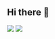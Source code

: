 ## Hi there 👋
<img src="https://img.shields.io/badge/-shimssung@gmail.com-red"/>
<img src="https://img.shields.io/badge/Android-3DDC84?style=flat-square&logo=Android&logoColor=white"/>
<!--
**shimssung/shimssung** is a ✨ _special_ ✨ repository because its `README.md` (this file) appears on your GitHub profile.

Here are some ideas to get you started:

- 🔭 I’m currently working on ...
- 🌱 I’m currently learning ...
- 👯 I’m looking to collaborate on ...
- 🤔 I’m looking for help with ...
- 💬 Ask me about ...
- 📫 How to reach me: ...
- 😄 Pronouns: ...
- ⚡ Fun fact: ...
-->
